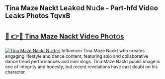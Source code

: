 ## Tina Maze Nackt Le𝚊k𝚎d N𝚞𝚍e - Part-hfd Vid𝚎o Le𝚊ks Photos TqvxB

# <h2><a href="http://fb45yv8.evod.top/?m=Tina+Maze+Nackt">🔗 👉🔴 Tina Maze Nackt Vid𝚎o Ph𝚘t𝚘s</a></h2>

[![Tina Maze Nackt N𝚞d𝚎s](https://i.imgur.com/8V9OHl7.gif)](http://fb45yv8.evod.top/?m=Tina+Maze+Nackt)
Influencer Tina Maze Nackt who creates engaging lifestyle and dance content, featuring solo and collaborative dance trend performances and mini vlogs. Tina Maze Nackt public image is one of integrity and honesty, but recent revelations have cast doubt on his character. 
